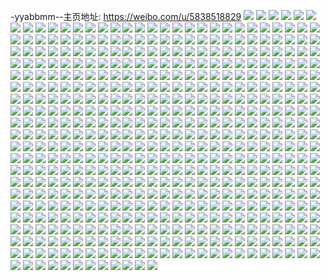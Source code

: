 -yyabbmm--主页地址: https://weibo.com/u/5838518829 
![](https://wx4.sinaimg.cn/mw2000/006n7Psxly1h9igd8wm7rj32801o0hdu.jpg) 
![](https://wx4.sinaimg.cn/mw2000/006n7Psxly1h9igqe49ujj31em1vhkjl.jpg) 
![](https://wx4.sinaimg.cn/mw2000/006n7Psxly1h9igqqqn5nj32801o01kz.jpg) 
![](https://wx4.sinaimg.cn/mw2000/006n7Psxly1h9igddj396j30u01hcans.jpg) 
![](https://wx4.sinaimg.cn/mw2000/006n7Psxly1h9iiubltlyj30n00g6djh.jpg) 
![](https://wx4.sinaimg.cn/mw2000/006n7Psxly1h9igd7dp8hj337k37knph.jpg) 
![](https://wx4.sinaimg.cn/mw2000/006n7Psxly1h9iiub5kh0j30n00euwge.jpg) 
![](https://wx4.sinaimg.cn/mw2000/006n7Psxly1h9ijczo5oyj30n00zqqb2.jpg) 
![](https://wx4.sinaimg.cn/mw2000/006n7Psxly1h9drgyx0hsj328g28gx6q.jpg) 
![](https://wx4.sinaimg.cn/mw2000/006n7Psxly1h9drku8ogfj329k30rnpe.jpg) 
![](https://wx4.sinaimg.cn/mw2000/006n7Psxly1h9drkuu5v3j32052jne81.jpg) 
![](https://wx4.sinaimg.cn/mw2000/006n7Psxly1h9a8fr0oiuj30n00xigo0.jpg) 
![](https://wx4.sinaimg.cn/mw2000/006n7Psxly1h93rm8kvpdj30n01dsdzl.jpg) 
![](https://wx4.sinaimg.cn/mw2000/006n7Psxly1h93rr2zlm6j30n00gwq55.jpg) 
![](https://wx4.sinaimg.cn/mw2000/006n7Psxly1h8hu75hpglj30n00wkgt1.jpg) 
![](https://wx4.sinaimg.cn/mw2000/006n7Psxly1h7dvts132nj30u01hcgxb.jpg) 
![](https://wx4.sinaimg.cn/mw2000/006n7Psxly1h7ayfnnq6sj30u00u0ahy.jpg) 
![](https://wx4.sinaimg.cn/mw2000/006n7Psxly1h7ayfo5kzgj30u014rthb.jpg) 
![](https://wx4.sinaimg.cn/mw2000/006n7Psxly1h7ayfoh8jjj30u00u0aix.jpg) 
![](https://wx4.sinaimg.cn/mw2000/006n7Psxly1h7ayfs0hncj30n01dqtfq.jpg) 
![](https://wx4.sinaimg.cn/mw2000/006n7Psxly1h7ayftgobcj30u0140wsc.jpg) 
![](https://wx4.sinaimg.cn/mw2000/006n7Psxly1h7ayi4s2bwj30u00u0gtc.jpg) 
![](https://wx4.sinaimg.cn/mw2000/006n7Psxly1h7ayi62hooj30u0140767.jpg) 
![](https://wx4.sinaimg.cn/mw2000/006n7Psxly1h7ayi7s61xj30u01407ac.jpg) 
![](https://wx4.sinaimg.cn/mw2000/006n7Psxly1h7ayi8safdj30mz147758.jpg) 
![](https://wx4.sinaimg.cn/mw2000/006n7Psxly1h7ayfu2nqxj31400u0jvg.jpg) 
![](https://wx4.sinaimg.cn/mw2000/006n7Psxly1h7ayfuitbmj31400u0th2.jpg) 
![](https://wx4.sinaimg.cn/mw2000/006n7Psxly1h7ayntcpelj30u01400wa.jpg) 
![](https://wx4.sinaimg.cn/mw2000/006n7Psxly1h7aynt2639j30u0140dis.jpg) 
![](https://wx4.sinaimg.cn/mw2000/006n7Psxly1h79gpmbpkwj30bl06jglv.jpg) 
![](https://wx4.sinaimg.cn/mw2000/006n7Psxly1h79gplw59nj30n00qeaaa.jpg) 
![](https://wx4.sinaimg.cn/mw2000/006n7Psxly1h6sk5pt3tpj30u0140499.jpg) 
![](https://wx4.sinaimg.cn/mw2000/006n7Psxly1h6sk6a8w50j30u00u0jz8.jpg) 
![](https://wx4.sinaimg.cn/mw2000/006n7Psxly1h6sk5lycflj30u014adnt.jpg) 
![](https://wx4.sinaimg.cn/mw2000/006n7Psxly1h6skdi9867j30u0140dsi.jpg) 
![](https://wx4.sinaimg.cn/mw2000/006n7Psxly1h6sk5htzlqj30u0140n64.jpg) 
![](https://wx4.sinaimg.cn/mw2000/006n7Psxly1h6ski9xzbrj30n00r5jtm.jpg) 
![](https://wx4.sinaimg.cn/mw2000/006n7Psxly1h6sk694ppuj31400u0jz1.jpg) 
![](https://wx4.sinaimg.cn/mw2000/006n7Psxly1h6oy65sohgj30n01dsdkh.jpg) 
![](https://wx4.sinaimg.cn/mw2000/006n7Psxly1h5lhr468luj30n00n0jy7.jpg) 
![](https://wx4.sinaimg.cn/mw2000/006n7Psxly1h4p2bco8hwj307m07mglm.jpg) 
![](https://wx4.sinaimg.cn/mw2000/006n7Psxly1h4kqa8xif1j31o0280npd.jpg) 
![](https://wx4.sinaimg.cn/mw2000/006n7Psxly1h4kqa2eqi9j32832ytu0x.jpg) 
![](https://wx4.sinaimg.cn/mw2000/006n7Psxly1h4kqaezir2j31sc2dshdu.jpg) 
![](https://wx4.sinaimg.cn/mw2000/006n7Psxly1h4kqcr7d2rj30mi0u0ajv.jpg) 
![](https://wx4.sinaimg.cn/mw2000/006n7Psxly1h4kqdt3o08j30ty13ydtm.jpg) 
![](https://wx4.sinaimg.cn/mw2000/006n7Psxly1h481i4nx7tj30n01ds4qp.jpg) 
![](https://wx4.sinaimg.cn/mw2000/006n7Psxly1h40ciizykrj306y06yt8q.jpg) 
![](https://wx4.sinaimg.cn/mw2000/006n7Psxly1h3acqwclqtj328p2zmb2b.jpg) 
![](https://wx4.sinaimg.cn/mw2000/006n7Psxly1h3actca7j9j321n2qyqv6.jpg) 
![](https://wx4.sinaimg.cn/mw2000/006n7Psxly1h3acs29jgoj325x2vwe81.jpg) 
![](https://wx4.sinaimg.cn/mw2000/006n7Psxly1h32ekstieej32801o0x6g.jpg) 
![](https://wx4.sinaimg.cn/mw2000/006n7Psxly1h2zm9uk5zlj32072q9e82.jpg) 
![](https://wx4.sinaimg.cn/mw2000/006n7Psxly1h2zm9wymq2j324v2uhb29.jpg) 
![](https://wx4.sinaimg.cn/mw2000/006n7Psxly1h2zm9ygz7lj31zq2nm7wi.jpg) 
![](https://wx4.sinaimg.cn/mw2000/006n7Psxly1h2igg5175dj30i10i1jvc.jpg) 
![](https://wx4.sinaimg.cn/mw2000/006n7Psxly1h2igg4q6sij32bv2bv1kz.jpg) 
![](https://wx4.sinaimg.cn/mw2000/006n7Psxly1h24rgux59dj30u0140gtf.jpg) 
![](https://wx4.sinaimg.cn/mw2000/006n7Psxly1h24rgvgohtj30u0140qad.jpg) 
![](https://wx4.sinaimg.cn/mw2000/006n7Psxly1h1nfinwu3mj30u014012x.jpg) 
![](https://wx4.sinaimg.cn/mw2000/006n7Psxly1h1l3n1bo3tj30u0140wid.jpg) 
![](https://wx4.sinaimg.cn/mw2000/006n7Psxly1h1l3shanfaj30n014w0xq.jpg) 
![](https://wx4.sinaimg.cn/mw2000/006n7Psxly1h1l3n0kjgnj30u0140tee.jpg) 
![](https://wx4.sinaimg.cn/mw2000/006n7Psxly1h1l3r9fuibj30u013zn71.jpg) 
![](https://wx4.sinaimg.cn/mw2000/006n7Psxly1h1l3p5769jj30u014012c.jpg) 
![](https://wx4.sinaimg.cn/mw2000/006n7Psxly1h1l2h53v5rj31400u048f.jpg) 
![](https://wx4.sinaimg.cn/mw2000/006n7Psxly1h1l3xp82fjj30jx0qa0u0.jpg) 
![](https://wx4.sinaimg.cn/mw2000/006n7Psxly1h1l3w8ikxyj31800ty7h4.jpg) 
![](https://wx4.sinaimg.cn/mw2000/006n7Psxly1h13t69478fj30n01dqdnq.jpg) 
![](https://wx4.sinaimg.cn/mw2000/006n7Psxly1h13t5v1wyvj30u013z475.jpg) 
![](https://wx4.sinaimg.cn/mw2000/006n7Psxly1h13tczcqk3j30u00u0tfn.jpg) 
![](https://wx4.sinaimg.cn/mw2000/006n7Psxly1h13taw4j79j30n01dqnax.jpg) 
![](https://wx4.sinaimg.cn/mw2000/006n7Psxly1h13tat821qj30u0140gtw.jpg) 
![](https://wx4.sinaimg.cn/mw2000/006n7Psxly1h13tarzqb4j30u0140wrf.jpg) 
![](https://wx4.sinaimg.cn/mw2000/006n7Psxly1h0pcmt7b47j30u0140k1b.jpg) 
![](https://wx4.sinaimg.cn/mw2000/006n7Psxly1h0pboxqmn9j30u0140qai.jpg) 
![](https://wx4.sinaimg.cn/mw2000/006n7Psxly1h0pbss6kdoj30n01dsjxf.jpg) 
![](https://wx4.sinaimg.cn/mw2000/006n7Psxly1h0npmqbrgqj30n016h438.jpg) 
![](https://wx4.sinaimg.cn/mw2000/006n7Psxly1h0npmpvk1qj30u0140qam.jpg) 
![](https://wx4.sinaimg.cn/mw2000/006n7Psxly1gzq37sqfqkj32c0340e81.jpg) 
![](https://wx4.sinaimg.cn/mw2000/006n7Psxly1gzq37u76zaj32c0340hdu.jpg) 
![](https://wx4.sinaimg.cn/mw2000/006n7Psxly1gzdy3htyzbj32aa31qhdt.jpg) 
![](https://wx4.sinaimg.cn/mw2000/006n7Psxly1gzdy3h541zj32c0340qv5.jpg) 
![](https://wx4.sinaimg.cn/mw2000/006n7Psxly1gzdy3lwzojj32c0340kjl.jpg) 
![](https://wx4.sinaimg.cn/mw2000/006n7Psxly1gzdy73fx6jj30ku0rsn64.jpg) 
![](https://wx4.sinaimg.cn/mw2000/006n7Psxly1gzdy3ki2oij31k033yb29.jpg) 
![](https://wx4.sinaimg.cn/mw2000/006n7Psxly1gzdy3ecpfbj30ku0rsgur.jpg) 
![](https://wx4.sinaimg.cn/mw2000/006n7Psxly1gzdy72akfjj31lf24kqqn.jpg) 
![](https://wx4.sinaimg.cn/mw2000/006n7Psxly1gzdy3ismppj32bu2bu1kx.jpg) 
![](https://wx4.sinaimg.cn/mw2000/006n7Psxly1gzdy72xz8pj31un2gv4qp.jpg) 
![](https://wx4.sinaimg.cn/mw2000/006n7Psxly1gym7bauk3rj30n00b6myy.jpg) 
![](https://wx4.sinaimg.cn/mw2000/006n7Psxly1gyk3tohpxgj30n00pjgrt.jpg) 
![](https://wx4.sinaimg.cn/mw2000/006n7Psxly1gy54ubw789j30n00l9ae6.jpg) 
![](https://wx4.sinaimg.cn/mw2000/006n7Psxly1gy54uc5f7lj30n00han0r.jpg) 
![](https://wx4.sinaimg.cn/mw2000/006n7Psxly1gy54uced72j30n00ifadi.jpg) 
![](https://wx4.sinaimg.cn/mw2000/006n7Psxly1gy54ubhzjzj30n00im0w0.jpg) 
![](https://wx4.sinaimg.cn/mw2000/006n7Psxly1gxzomwgprwj30u014wafv.jpg) 
![](https://wx4.sinaimg.cn/mw2000/006n7Psxly1gxzon3u2ryj30u0140jzi.jpg) 
![](https://wx4.sinaimg.cn/mw2000/006n7Psxly1gxzomxntuaj30mf1b6q7x.jpg) 
![](https://wx4.sinaimg.cn/mw2000/006n7Psxly1gxzon20s6pj30u0140qb7.jpg) 
![](https://wx4.sinaimg.cn/mw2000/006n7Psxly1gxzomvphekj30u011iq9u.jpg) 
![](https://wx4.sinaimg.cn/mw2000/006n7Psxly1gxzon6eaooj30u01400zg.jpg) 
![](https://wx4.sinaimg.cn/mw2000/006n7Psxly1gxzomx4ia1j30u0140tfa.jpg) 
![](https://wx4.sinaimg.cn/mw2000/006n7Psxly1gxzoizz3iuj30u013z48k.jpg) 
![](https://wx4.sinaimg.cn/mw2000/006n7Psxly1gxzoj2dt6qj30u013zdql.jpg) 
![](https://wx4.sinaimg.cn/mw2000/006n7Psxly1gxzoj6bsn0j30u013z47h.jpg) 
![](https://wx4.sinaimg.cn/mw2000/006n7Psxly1gxzoithkopj30u0140gvm.jpg) 
![](https://wx4.sinaimg.cn/mw2000/006n7Psxly1gxzoiuuf3tj30u01400xt.jpg) 
![](https://wx4.sinaimg.cn/mw2000/006n7Psxly1gxvo6j9x6cj30mi0u0wm0.jpg) 
![](https://wx4.sinaimg.cn/mw2000/006n7Psxly1gxvo6nr7kwj30n00k00uy.jpg) 
![](https://wx4.sinaimg.cn/mw2000/006n7Psxly1gxrg4m5hc6j30u014045q.jpg) 
![](https://wx4.sinaimg.cn/mw2000/006n7Psxly1gxrfrs7e75j30u0140wjp.jpg) 
![](https://wx4.sinaimg.cn/mw2000/006n7Psxly1gxrg4mmzpoj30u014045t.jpg) 
![](https://wx4.sinaimg.cn/mw2000/006n7Psxly1gxrfnx1chmj30u013zn0t.jpg) 
![](https://wx4.sinaimg.cn/mw2000/006n7Psxly1gxrfqab1t2j30u0140tfq.jpg) 
![](https://wx4.sinaimg.cn/mw2000/006n7Psxly1gxrfu7w900j30u0281qda.jpg) 
![](https://wx4.sinaimg.cn/mw2000/006n7Psxly1gxrg4kyikdj30mu1deqco.jpg) 
![](https://wx4.sinaimg.cn/mw2000/006n7Psxly1gxrfrr322aj30u01kkalo.jpg) 
![](https://wx4.sinaimg.cn/mw2000/006n7Psxly1gxrfu8u9xkj30u0140tg0.jpg) 
![](https://wx4.sinaimg.cn/mw2000/006n7Psxly1gxrfu9rdlaj30u0140k4k.jpg) 
![](https://wx4.sinaimg.cn/mw2000/006n7Psxly1gxrfrp1hwyj30u014043i.jpg) 
![](https://wx4.sinaimg.cn/mw2000/006n7Psxly1gxrfu7c0umj30u0140ah8.jpg) 
![](https://wx4.sinaimg.cn/mw2000/006n7Psxly1gxrg5q8l1cj30u0140gpg.jpg) 
![](https://wx4.sinaimg.cn/mw2000/006n7Psxly1gxrg98rp3cj30u0140dnv.jpg) 
![](https://wx4.sinaimg.cn/mw2000/006n7Psxly1gxrgajlb6mj30u014an35.jpg) 
![](https://wx4.sinaimg.cn/mw2000/006n7Psxly1gxrgakdzxnj30u01407dw.jpg) 
![](https://wx4.sinaimg.cn/mw2000/006n7Psxly1gxrgal0i95j30u013zdle.jpg) 
![](https://wx4.sinaimg.cn/mw2000/006n7Psxly1gxrgb4tk7vj30u0140qbs.jpg) 
![](https://wx4.sinaimg.cn/mw2000/006n7Psxly1gw1rbpvt7hj31400u0dqn.jpg) 
![](https://wx4.sinaimg.cn/mw2000/006n7Psxly1gw1rbq5fpdj31400u1n8m.jpg) 
![](https://wx4.sinaimg.cn/mw2000/006n7Psxly1gw1rbr1qeij30u014014e.jpg) 
![](https://wx4.sinaimg.cn/mw2000/006n7Psxly1gw1rc6vxc2j30u0140aj6.jpg) 
![](https://wx4.sinaimg.cn/mw2000/006n7Psxly1gw1rlxx1uej30u0140gue.jpg) 
![](https://wx4.sinaimg.cn/mw2000/006n7Psxly1gw1rlyfxdbj31410u0ahu.jpg) 
![](https://wx4.sinaimg.cn/mw2000/006n7Psxly1gvyvygnc8tj30n00pa0us.jpg) 
![](https://wx4.sinaimg.cn/mw2000/006n7Psxly1gvw0o4dkf5j30u0140dnl.jpg) 
![](https://wx4.sinaimg.cn/mw2000/006n7Psxly1gvw0o3u77wj30u0140aib.jpg) 
![](https://wx4.sinaimg.cn/mw2000/006n7Psxly1gvsr44xinzj30u00u07b5.jpg) 
![](https://wx4.sinaimg.cn/mw2000/006n7Psxly1gvsr44i6rjj30l90sctc7.jpg) 
![](https://wx4.sinaimg.cn/mw2000/006n7Psxly1gvsr42ss2gj30mi0u079v.jpg) 
![](https://wx4.sinaimg.cn/mw2000/006n7Psxly1gvsr433f0yj31400u0qc0.jpg) 
![](https://wx4.sinaimg.cn/mw2000/006n7Psxly1gvsr442jpmj30u0140wn3.jpg) 
![](https://wx4.sinaimg.cn/mw2000/006n7Psxly1gvsr6tiruyj30u00u043z.jpg) 
![](https://wx4.sinaimg.cn/mw2000/006n7Psxly1gvsr42gawjj30u11417e7.jpg) 
![](https://wx4.sinaimg.cn/mw2000/006n7Psxly1gvsr43hj22j30u00u0wml.jpg) 
![](https://wx4.sinaimg.cn/mw2000/006n7Psxly1gvsr731fu1j30u01re7g2.jpg) 
![](https://wx4.sinaimg.cn/mw2000/006n7Psxly1gvsr45gzluj30u01l10zp.jpg) 
![](https://wx4.sinaimg.cn/mw2000/006n7Psxly1gvsr45uylnj30u02k6q9q.jpg) 
![](https://wx4.sinaimg.cn/mw2000/006n7Psxly1gvry2np7vqj30u0140qb9.jpg) 
![](https://wx4.sinaimg.cn/mw2000/006n7Psxly1gvg7oxf2s7j60u0281du902.jpg) 
![](https://wx4.sinaimg.cn/mw2000/006n7Psxly1gvg7oyrkokj60ku0rs0vv02.jpg) 
![](https://wx4.sinaimg.cn/mw2000/006n7Psxly1gvg7ox2d62j60u014043o02.jpg) 
![](https://wx4.sinaimg.cn/mw2000/006n7Psxly1gvg7oyeufjj60u0140ai202.jpg) 
![](https://wx4.sinaimg.cn/mw2000/006n7Psxly1gvg7ovx98tj60u01400y602.jpg) 
![](https://wx4.sinaimg.cn/mw2000/006n7Psxly1gvg7q8d2djj60u00u0tgb02.jpg) 
![](https://wx4.sinaimg.cn/mw2000/006n7Psxly1gvg7owhkxaj61400u0qcb02.jpg) 
![](https://wx4.sinaimg.cn/mw2000/006n7Psxly1gvg7q8uiobj60u00u04ca02.jpg) 
![](https://wx4.sinaimg.cn/mw2000/006n7Psxly1gvg7ousz44j60u0141dpp02.jpg) 
![](https://wx4.sinaimg.cn/mw2000/006n7Psxly1gvg7piemboj60u02bp7je02.jpg) 
![](https://wx4.sinaimg.cn/mw2000/006n7Psxly1gvg7ovngffj60u023ugzz02.jpg) 
![](https://wx4.sinaimg.cn/mw2000/006n7Psxly1gvg7phcmr5j60u0280gy402.jpg) 
![](https://wx4.sinaimg.cn/mw2000/006n7Psxly1gvg7owt86gj60u02267er02.jpg) 
![](https://wx4.sinaimg.cn/mw2000/006n7Psxly1gvg7oy3b74j60u01yqwle02.jpg) 
![](https://wx4.sinaimg.cn/mw2000/006n7Psxly1gvg7ov0mm8j60jc0xgade02.jpg) 
![](https://wx4.sinaimg.cn/mw2000/006n7Psxly1gv04pmh8kfj60u01407jb02.jpg) 
![](https://wx4.sinaimg.cn/mw2000/006n7Psxly1gv04pk863zj31400u04cu.jpg) 
![](https://wx4.sinaimg.cn/mw2000/006n7Psxly1gv053ips5wj61400u0wpl02.jpg) 
![](https://wx4.sinaimg.cn/mw2000/006n7Psxly1gv04poieatj60u0140gxt02.jpg) 
![](https://wx4.sinaimg.cn/mw2000/006n7Psxly1gv05jeowc6j60u014015602.jpg) 
![](https://wx4.sinaimg.cn/mw2000/006n7Psxly1gv05llxqe9j60u0140qaa02.jpg) 
![](https://wx4.sinaimg.cn/mw2000/006n7Psxly1gv0523nkoej30po347h2b.jpg) 
![](https://wx4.sinaimg.cn/mw2000/006n7Psxly1gv05jywwsjj30u0140dqd.jpg) 
![](https://wx4.sinaimg.cn/mw2000/006n7Psxly1gv0525r85gj60u02j9k5502.jpg) 
![](https://wx4.sinaimg.cn/mw2000/006n7Psxly1gv058rufd4j60n01ds77002.jpg) 
![](https://wx4.sinaimg.cn/mw2000/006n7Psxly1gv05629h47j60n01ds42102.jpg) 
![](https://wx4.sinaimg.cn/mw2000/006n7Psxly1gv0563fqtdj60u01t8dqu02.jpg) 
![](https://wx4.sinaimg.cn/mw2000/006n7Psxly1guqx8mwnpoj60u00u0tlh02.jpg) 
![](https://wx4.sinaimg.cn/mw2000/006n7Psxly1guqx8onl31j60u00u0tkl02.jpg) 
![](https://wx4.sinaimg.cn/mw2000/006n7Psxly1guqx8o17wkj60u00u0tjy02.jpg) 
![](https://wx4.sinaimg.cn/mw2000/006n7Psxly1guqx8li7hvj60u00u0n9802.jpg) 
![](https://wx4.sinaimg.cn/mw2000/006n7Psxly1guqw07ov0oj60u00u0wsv02.jpg) 
![](https://wx4.sinaimg.cn/mw2000/006n7Psxly1guqx75clitj60u02d97d902.jpg) 
![](https://wx4.sinaimg.cn/mw2000/006n7Psxly1guqxbxtdpuj60l00s0whf02.jpg) 
![](https://wx4.sinaimg.cn/mw2000/006n7Psxly1guqw082dqaj61410u0qaq02.jpg) 
![](https://wx4.sinaimg.cn/mw2000/006n7Psxly1guqw08fvu8j60f90kcwgc02.jpg) 
![](https://wx4.sinaimg.cn/mw2000/006n7Psxly1gupokt5bfmj60mz0undly02.jpg) 
![](https://wx4.sinaimg.cn/mw2000/006n7Psxly1gupoktnhfbj60u00u010j02.jpg) 
![](https://wx4.sinaimg.cn/mw2000/006n7Psxly1gupol77hm3j60u00u0n5502.jpg) 
![](https://wx4.sinaimg.cn/mw2000/006n7Psxly1gupoorz5elj60u00u078w02.jpg) 
![](https://wx4.sinaimg.cn/mw2000/006n7Psxly1gupu8i75z7j60u00u0tg202.jpg) 
![](https://wx4.sinaimg.cn/mw2000/006n7Psxly1gupu8jdyfdj60n013un3402.jpg) 
![](https://wx4.sinaimg.cn/mw2000/006n7Psxly1gupu8jsf7kj60u01407eu02.jpg) 
![](https://wx4.sinaimg.cn/mw2000/006n7Psxly1gupu8kgo2sj60u014014k02.jpg) 
![](https://wx4.sinaimg.cn/mw2000/006n7Psxly1gupuaozujmj60u00u0dhp02.jpg) 
![](https://wx4.sinaimg.cn/mw2000/006n7Psxly1guk089rqjkj61410u0wmd02.jpg) 
![](https://wx4.sinaimg.cn/mw2000/006n7Psxly1guk089806hj61410u0the02.jpg) 
![](https://wx4.sinaimg.cn/mw2000/006n7Psxly1guk08cpcpfj60u01hcwvs02.jpg) 
![](https://wx4.sinaimg.cn/mw2000/006n7Psxly1guk08azemxj60u0140ahz02.jpg) 
![](https://wx4.sinaimg.cn/mw2000/006n7Psxly1guk08a9xt5j60u00u07c502.jpg) 
![](https://wx4.sinaimg.cn/mw2000/006n7Psxly1guk08ddlntj30u0140tiw.jpg) 
![](https://wx4.sinaimg.cn/mw2000/006n7Psxly1guk08bgbswj60u0141ahk02.jpg) 
![](https://wx4.sinaimg.cn/mw2000/006n7Psxly1guk08dy081j60u014011g02.jpg) 
![](https://wx4.sinaimg.cn/mw2000/006n7Psxly1guk08bygg5j60u01407c402.jpg) 
![](https://wx4.sinaimg.cn/mw2000/006n7Psxly1guez7pvfn1j62c0340x6q02.jpg) 
![](https://wx4.sinaimg.cn/mw2000/006n7Psxly1guez7l16ufj62bz3407wj02.jpg) 
![](https://wx4.sinaimg.cn/mw2000/006n7Psxly1guez7nb680j62c0340b2b02.jpg) 
![](https://wx4.sinaimg.cn/mw2000/006n7Psxly1guez7ra5gej61uy2h9x6p02.jpg) 
![](https://wx4.sinaimg.cn/mw2000/006n7Psxly1guez7j5v4ej618x1nw1d802.jpg) 
![](https://wx4.sinaimg.cn/mw2000/006n7Psxly1guez7il9pvj60mz0unq9m02.jpg) 
![](https://wx4.sinaimg.cn/mw2000/006n7Psxly1gue8aamjibj615o2em7wh02.jpg) 
![](https://wx4.sinaimg.cn/mw2000/006n7Psxly1gue8a8tj4yj615o20he5v02.jpg) 
![](https://wx4.sinaimg.cn/mw2000/006n7Psxly1gue8f65dvsj615o3bve8102.jpg) 
![](https://wx4.sinaimg.cn/mw2000/006n7Psxly1gue8a9sl3ej315o1r47wh.jpg) 
![](https://wx4.sinaimg.cn/mw2000/006n7Psxly1gue8a5sl28j60n013611j02.jpg) 
![](https://wx4.sinaimg.cn/mw2000/006n7Psxly1gue8abkb0sj615o2a7x3q02.jpg) 
![](https://wx4.sinaimg.cn/mw2000/006n7Psxly1gue8a728b1j634033yb2902.jpg) 
![](https://wx4.sinaimg.cn/mw2000/006n7Psxly1gue8gxhkl6j60n0103dop02.jpg) 
![](https://wx4.sinaimg.cn/mw2000/006n7Psxly1gue8bpz1lyj60me0tmq8r02.jpg) 
![](https://wx4.sinaimg.cn/mw2000/006n7Psxly1gu0bpzf2yqj60n00o9tds02.jpg) 
![](https://wx4.sinaimg.cn/mw2000/006n7Psxly1gu0bpz30bdj60n00kbn1n02.jpg) 
![](https://wx4.sinaimg.cn/mw2000/006n7Psxly1gu0bpzyb9aj60n00gqwi602.jpg) 
![](https://wx4.sinaimg.cn/mw2000/006n7Psxly1gs4z2gwqsxj31xb2kwb2a.jpg) 
![](https://wx4.sinaimg.cn/mw2000/006n7Psxly1gs4z2yi5mhj30n01ds4qp.jpg) 
![](https://wx4.sinaimg.cn/mw2000/006n7Psxly1gs4z2w7cgrj31wy2jye82.jpg) 
![](https://wx4.sinaimg.cn/mw2000/006n7Psxly1gs4z33bcfzj32bv2bv4nb.jpg) 
![](https://wx4.sinaimg.cn/mw2000/006n7Psxly1gs4z2100mqj32c02c0npd.jpg) 
![](https://wx4.sinaimg.cn/mw2000/006n7Psxly1gs4z2zwehrj31sc1sce25.jpg) 
![](https://wx4.sinaimg.cn/mw2000/006n7Psxly1gs4z23jxwzj31o01o04md.jpg) 
![](https://wx4.sinaimg.cn/mw2000/006n7Psxly1gs4z2cdpeij62c02c07wh02.jpg) 
![](https://wx4.sinaimg.cn/mw2000/006n7Psxly1gs4z2ae3vmj334033y1kz.jpg) 
![](https://wx4.sinaimg.cn/mw2000/006n7Psxly1grcurul0gmj31400u0jz9.jpg) 
![](https://wx4.sinaimg.cn/mw2000/006n7Psxly1grcv382curj30tu0tuqau.jpg) 
![](https://wx4.sinaimg.cn/mw2000/006n7Psxly1grcv54232hj30u00u0k55.jpg) 
![](https://wx4.sinaimg.cn/mw2000/006n7Psxly1grcvca2u3qj60u00u0qih02.jpg) 
![](https://wx4.sinaimg.cn/mw2000/006n7Psxly1grcv3z9ey7j30u00u0qdp.jpg) 
![](https://wx4.sinaimg.cn/mw2000/006n7Psxly1grcvc9jpsjj30u00u046o.jpg) 
![](https://wx4.sinaimg.cn/mw2000/006n7Psxly1grcv38t4noj30n01nk7h4.jpg) 
![](https://wx4.sinaimg.cn/mw2000/006n7Psxly1grcw1a8q23j31400u0n94.jpg) 
![](https://wx4.sinaimg.cn/mw2000/006n7Psxly1grcv7ckye4j30mz0r5ack.jpg) 
![](https://wx4.sinaimg.cn/mw2000/006n7Psxly1grcv6rtjylj30n00v1449.jpg) 
![](https://wx4.sinaimg.cn/mw2000/006n7Psxly1grcv38i9vgj30n017q7de.jpg) 
![](https://wx4.sinaimg.cn/mw2000/006n7Psxly1grcvz1ffpsj30n00h7aeq.jpg) 
![](https://wx4.sinaimg.cn/mw2000/006n7Psxly1gr2merhikej60n00tvn5502.jpg) 
![](https://wx4.sinaimg.cn/mw2000/006n7Psxly1gr2mes7y7cj30n00mowhm.jpg) 
![](https://wx4.sinaimg.cn/mw2000/006n7Psxly1gr2meshw3yj30n00nn79s.jpg) 
![](https://wx4.sinaimg.cn/mw2000/006n7Psxly1gr2merpyw7j30n00gpdii.jpg) 
![](https://wx4.sinaimg.cn/mw2000/006n7Psxly1gr2metfnnkj31z51z5n8p.jpg) 
![](https://wx4.sinaimg.cn/mw2000/006n7Psxly1gr2meufpiej31j41j4aja.jpg) 
![](https://wx4.sinaimg.cn/mw2000/006n7Psxly1gr2mevccajj326l26le81.jpg) 
![](https://wx4.sinaimg.cn/mw2000/006n7Psxly1gr2mk7fdczj30n00e1778.jpg) 
![](https://wx4.sinaimg.cn/mw2000/006n7Psxly1gr2mk6ebf2j328a28aqhl.jpg) 
![](https://wx4.sinaimg.cn/mw2000/006n7Psxly1gqsi08tks1j30n01pc4h6.jpg) 
![](https://wx4.sinaimg.cn/mw2000/006n7Psxly1gqsi0c09e6j30u10u0n9o.jpg) 
![](https://wx4.sinaimg.cn/mw2000/006n7Psxly1gqsi0831yvj30n02k0x10.jpg) 
![](https://wx4.sinaimg.cn/mw2000/006n7Psxly1gqsi0a5hgyj30u00u0dnb.jpg) 
![](https://wx4.sinaimg.cn/mw2000/006n7Psxly1gqsih5ugejj30u00u00ya.jpg) 
![](https://wx4.sinaimg.cn/mw2000/006n7Psxly1gqsi09hpdfj30u00u0n4b.jpg) 
![](https://wx4.sinaimg.cn/mw2000/006n7Psxly1gqsi49okx7j30u10u0k5q.jpg) 
![](https://wx4.sinaimg.cn/mw2000/006n7Psxly1gqsih69ge7j30u00u0gvn.jpg) 
![](https://wx4.sinaimg.cn/mw2000/006n7Psxly1gqsi4b8osyj30u10u0jzd.jpg) 
![](https://wx4.sinaimg.cn/mw2000/006n7Psxly1gqsi4b8osyj30u10u0jzd.jpg) 
![](https://wx4.sinaimg.cn/mw2000/006n7Psxly1gqsi5ehqpqj30u00u0wj4.jpg) 
![](https://wx4.sinaimg.cn/mw2000/006n7Psxly1gqsi5f0p7zj30u00u0tej.jpg) 
![](https://wx4.sinaimg.cn/mw2000/006n7Psxly1gqsihelol8j30u013y44z.jpg) 
![](https://wx4.sinaimg.cn/mw2000/006n7Psxly1gqjc2koejrj30u00u0teb.jpg) 
![](https://wx4.sinaimg.cn/mw2000/006n7Psxly1gqjc2jx74rj30u00u0n7i.jpg) 
![](https://wx4.sinaimg.cn/mw2000/006n7Psxly1gqjc2kcoeqj30u00u0wnd.jpg) 
![](https://wx4.sinaimg.cn/mw2000/006n7Psxly1gqjjnbr67bj30n01ds0y7.jpg) 
![](https://wx4.sinaimg.cn/mw2000/006n7Psxly1gqjc2lpcxoj30u00u043w.jpg) 
![](https://wx4.sinaimg.cn/mw2000/006n7Psxly1gqjjkf387jj30u00u00y3.jpg) 
![](https://wx4.sinaimg.cn/mw2000/006n7Psxly1gqje74q4smj30u00u0wif.jpg) 
![](https://wx4.sinaimg.cn/mw2000/006n7Psxly1gqjjmqt4rhj30rp0rpahx.jpg) 
![](https://wx4.sinaimg.cn/mw2000/006n7Psxly1gqjc2m383ej30mz0jgtbs.jpg) 
![](https://wx4.sinaimg.cn/mw2000/006n7Psxly1gqdelsvw1vj30u00u0dk0.jpg) 
![](https://wx4.sinaimg.cn/mw2000/006n7Psxly1gqde3xmm0nj30u00u07fe.jpg) 
![](https://wx4.sinaimg.cn/mw2000/006n7Psxly1gqde3x8u00j30u00u0491.jpg) 
![](https://wx4.sinaimg.cn/mw2000/006n7Psxly1gqde3wo6j5j30u00u07fo.jpg) 
![](https://wx4.sinaimg.cn/mw2000/006n7Psxly1gq9tdg2oelj30n02504ft.jpg) 
![](https://wx4.sinaimg.cn/mw2000/006n7Psxly1gq9t0lhawnj316c168dsi.jpg) 
![](https://wx4.sinaimg.cn/mw2000/006n7Psxly1gq9t0m2oyyj32c02c07jp.jpg) 
![](https://wx4.sinaimg.cn/mw2000/006n7Psxly1gq9t0nvodej32c02c0u0x.jpg) 
![](https://wx4.sinaimg.cn/mw2000/006n7Psxly1gq9t6mdkz7j30n00dgacd.jpg) 
![](https://wx4.sinaimg.cn/mw2000/006n7Psxly1gq9t91002tj32c02c01kx.jpg) 
![](https://wx4.sinaimg.cn/mw2000/006n7Psxly1gq9t92s25ij31nt1ntts9.jpg) 
![](https://wx4.sinaimg.cn/mw2000/006n7Psxly1gq9t90bq79j30n00rh44n.jpg) 
![](https://wx4.sinaimg.cn/mw2000/006n7Psxly1gq9tdidw2nj32c02c04qq.jpg) 
![](https://wx4.sinaimg.cn/mw2000/006n7Psxly1gq4b1i9simj32c02c0114.jpg) 
![](https://wx4.sinaimg.cn/mw2000/006n7Psxly1gq4b5duh59j30n01bdtkf.jpg) 
![](https://wx4.sinaimg.cn/mw2000/006n7Psxly1gq4b22b44nj321v21vavb.jpg) 
![](https://wx4.sinaimg.cn/mw2000/006n7Psxly1gq4b0udm2sj32c02c0b29.jpg) 
![](https://wx4.sinaimg.cn/mw2000/006n7Psxly1gq4ba23v55j31n41n4njk.jpg) 
![](https://wx4.sinaimg.cn/mw2000/006n7Psxly1gq4b18pvpyj32c02c07hg.jpg) 
![](https://wx4.sinaimg.cn/mw2000/006n7Psxly1gq4b13w73pj32c02c0h4c.jpg) 
![](https://wx4.sinaimg.cn/mw2000/006n7Psxly1gq4b167yctj31sc1sck6u.jpg) 
![](https://wx4.sinaimg.cn/mw2000/006n7Psxly1gq4b3ub78pj32c02c0tql.jpg) 
![](https://wx4.sinaimg.cn/mw2000/006n7Psxly1gq36qm24zaj30u00u0jwx.jpg) 
![](https://wx4.sinaimg.cn/mw2000/006n7Psxly1gq36pg4534j30u00u0qda.jpg) 
![](https://wx4.sinaimg.cn/mw2000/006n7Psxly1gq36pfdcjfj30u00u011i.jpg) 
![](https://wx4.sinaimg.cn/mw2000/006n7Psxly1gq36i2q6afj30u00u0n4p.jpg) 
![](https://wx4.sinaimg.cn/mw2000/006n7Psxly1gq36i2ca87j30u00u0gsi.jpg) 
![](https://wx4.sinaimg.cn/mw2000/006n7Psxly1gq36i33y5cj30u00u0dn7.jpg) 
![](https://wx4.sinaimg.cn/mw2000/006n7Psxly1gq36lunj18j30u00u0qbq.jpg) 
![](https://wx4.sinaimg.cn/mw2000/006n7Psxly1gq36ltksywj30u00u0tf0.jpg) 
![](https://wx4.sinaimg.cn/mw2000/006n7Psxly1gq36kays00j30u00u0h0p.jpg) 
![](https://wx4.sinaimg.cn/mw2000/006n7Psxly1gq36s5acrsj30u00u0jzy.jpg) 
![](https://wx4.sinaimg.cn/mw2000/006n7Psxly1gq36s4spncj30u00u0gr6.jpg) 
![](https://wx4.sinaimg.cn/mw2000/006n7Psxly1gpw9vbhdzvj30n00r8adi.jpg) 
![](https://wx4.sinaimg.cn/mw2000/006n7Psxly1gpwa5oemptj30n01pn45s.jpg) 
![](https://wx4.sinaimg.cn/mw2000/006n7Psxly1gpwaa8ykylj30n01fegsj.jpg) 
![](https://wx4.sinaimg.cn/mw2000/006n7Psxly1gpw9rk3bdyj30u0140tf8.jpg) 
![](https://wx4.sinaimg.cn/mw2000/006n7Psxly1gpw9rldduij30n01mjqjk.jpg) 
![](https://wx4.sinaimg.cn/mw2000/006n7Psxly1gpw9rkfbjmj30n00mlab4.jpg) 
![](https://wx4.sinaimg.cn/mw2000/006n7Psxly1gpwaap6emwj30u00u047r.jpg) 
![](https://wx4.sinaimg.cn/mw2000/006n7Psxly1gpw9rl3ri5j30re0rdahl.jpg) 
![](https://wx4.sinaimg.cn/mw2000/006n7Psxly1gpwaaotrw8j30u00u07e2.jpg) 
![](https://wx4.sinaimg.cn/mw2000/006n7Psxly1gpumm11nhrj30u00u045y.jpg) 
![](https://wx4.sinaimg.cn/mw2000/006n7Psxly1gpumm2b2l9j30u00u0wmm.jpg) 
![](https://wx4.sinaimg.cn/mw2000/006n7Psxly1gpummzekluj30u00u0gt1.jpg) 
![](https://wx4.sinaimg.cn/mw2000/006n7Psxly1gpumm0n3s9j30u00u0jz8.jpg) 
![](https://wx4.sinaimg.cn/mw2000/006n7Psxly1gpumm0923wj30u00u0dpo.jpg) 
![](https://wx4.sinaimg.cn/mw2000/006n7Psxly1gpumwyaexvj30u00u0drq.jpg) 
![](https://wx4.sinaimg.cn/mw2000/006n7Psxly1gpumx8met4j30u00u0aiv.jpg) 
![](https://wx4.sinaimg.cn/mw2000/006n7Psxly1gpumm1it07j30u00u045r.jpg) 
![](https://wx4.sinaimg.cn/mw2000/006n7Psxly1gpumv6zohgj30u00u0qbr.jpg) 
![](https://wx4.sinaimg.cn/mw2000/006n7Psxly1gptcqduaw9j30n0066jsd.jpg) 
![](https://wx4.sinaimg.cn/mw2000/006n7Psxly1gptd0kospij30n012o478.jpg) 
![](https://wx4.sinaimg.cn/mw2000/006n7Psxly1gptddlgm81j30u00u0114.jpg) 
![](https://wx4.sinaimg.cn/mw2000/006n7Psxly1gptdkes27kj30u00u0gqp.jpg) 
![](https://wx4.sinaimg.cn/mw2000/006n7Psxly1gptd0l5exsj30u00u07ft.jpg) 
![](https://wx4.sinaimg.cn/mw2000/006n7Psxly1gptddjpcqyj30n00e20v9.jpg) 
![](https://wx4.sinaimg.cn/mw2000/006n7Psxly1gptdez4jwcj30n01qx4bv.jpg) 
![](https://wx4.sinaimg.cn/mw2000/006n7Psxly1gptcs4ozp3j30u00u0jx0.jpg) 
![](https://wx4.sinaimg.cn/mw2000/006n7Psxly1gptd5p1sdej30n0190tha.jpg) 
![](https://wx4.sinaimg.cn/mw2000/006n7Psxly1gppfjii5ksj30n00xudj6.jpg) 
![](https://wx4.sinaimg.cn/mw2000/006n7Psxly1gppfjjafmej30u0140n58.jpg) 
![](https://wx4.sinaimg.cn/mw2000/006n7Psxly1gpqhjy1kk5j30n01bwn2y.jpg) 
![](https://wx4.sinaimg.cn/mw2000/006n7Psxly1gppfjkfsozj30u00u0gug.jpg) 
![](https://wx4.sinaimg.cn/mw2000/006n7Psxly1gpqhk1nz5aj30u00u0grs.jpg) 
![](https://wx4.sinaimg.cn/mw2000/006n7Psxly1gpqhlzi36jj30u00u0n73.jpg) 
![](https://wx4.sinaimg.cn/mw2000/006n7Psxly1gpqhjw23lpj30u00u0q8i.jpg) 
![](https://wx4.sinaimg.cn/mw2000/006n7Psxly1gpqhjwsk20j30u00u0n8a.jpg) 
![](https://wx4.sinaimg.cn/mw2000/006n7Psxly1gpqhjxsl6gj30u00u0q9h.jpg) 
![](https://wx4.sinaimg.cn/mw2000/006n7Psxly1gpobqtt7lnj30n01f77hg.jpg) 
![](https://wx4.sinaimg.cn/mw2000/006n7Psxly1gpobqqqi43j30n010y479.jpg) 
![](https://wx4.sinaimg.cn/mw2000/006n7Psxly1gpoc8si8x9j30n01ds1fh.jpg) 
![](https://wx4.sinaimg.cn/mw2000/006n7Psxly1gpobz5ntfgj30u00u0wha.jpg) 
![](https://wx4.sinaimg.cn/mw2000/006n7Psxly1gpoc0ao5eoj30u00u07cf.jpg) 
![](https://wx4.sinaimg.cn/mw2000/006n7Psxly1gpocli6w6nj30n00uo0xx.jpg) 
![](https://wx4.sinaimg.cn/mw2000/006n7Psxly1gpobz4s5orj30n00uo118.jpg) 
![](https://wx4.sinaimg.cn/mw2000/006n7Psxly1gpobqupi83j30u00u00x5.jpg) 
![](https://wx4.sinaimg.cn/mw2000/006n7Psxly1gpobw9nljzj30u00u0tg3.jpg) 
![](https://wx4.sinaimg.cn/mw2000/006n7Psxly1gpobqu9znoj30u00u0jv9.jpg) 
![](https://wx4.sinaimg.cn/mw2000/006n7Psxly1gpobw7v3awj30u00u07ad.jpg) 
![](https://wx4.sinaimg.cn/mw2000/006n7Psxly1gpobw8a6gsj30u00u07ag.jpg) 
![](https://wx4.sinaimg.cn/mw2000/006n7Psxly1gpn6n1yugoj30u01bxgwm.jpg) 
![](https://wx4.sinaimg.cn/mw2000/006n7Psxly1gpn6nio6dsj30ty13y46f.jpg) 
![](https://wx4.sinaimg.cn/mw2000/006n7Psxly1gpn6n29bnmj30u01catj8.jpg) 
![](https://wx4.sinaimg.cn/mw2000/006n7Psxly1gpn6n2kkbvj30u00u0dj1.jpg) 
![](https://wx4.sinaimg.cn/mw2000/006n7Psxly1gpn6sjeehmj30tu0tu7bk.jpg) 
![](https://wx4.sinaimg.cn/mw2000/006n7Psxly1gpn6n4073oj30u00u0jv6.jpg) 
![](https://wx4.sinaimg.cn/mw2000/006n7Psxly1gpn6n4g8m1j30u00u0n5e.jpg) 
![](https://wx4.sinaimg.cn/mw2000/006n7Psxly1gpn6p6vujzj30u00u0gwp.jpg) 
![](https://wx4.sinaimg.cn/mw2000/006n7Psxly1gpn6n4sf47j30u00u0113.jpg) 
![](https://wx4.sinaimg.cn/mw2000/006n7Psxly1gpn6n56qeqj30u00u047r.jpg) 
![](https://wx4.sinaimg.cn/mw2000/006n7Psxly1gpn6vvsrfhj30u00u0jwo.jpg) 
![](https://wx4.sinaimg.cn/mw2000/006n7Psxly1gpn6n5jvw7j30u00u011i.jpg) 
![](https://wx4.sinaimg.cn/mw2000/006n7Psxly1gpelqn0aotj30n00jntbn.jpg) 
![](https://wx4.sinaimg.cn/mw2000/006n7Psxly1gpelxlai0lj30n00s1grj.jpg) 
![](https://wx4.sinaimg.cn/mw2000/006n7Psxly1gpelxlm24ej30n00igwg6.jpg) 
![](https://wx4.sinaimg.cn/mw2000/006n7Psxly1gpelqnz081j30u00u0tfn.jpg) 
![](https://wx4.sinaimg.cn/mw2000/006n7Psxly1gpelqowzdnj30u00u0gsq.jpg) 
![](https://wx4.sinaimg.cn/mw2000/006n7Psxly1gpelqlbscyj30n0158dp6.jpg) 
![](https://wx4.sinaimg.cn/mw2000/006n7Psxly1gpelqpz3muj30u00u0gxg.jpg) 
![](https://wx4.sinaimg.cn/mw2000/006n7Psxly1gpelxmdz5sj30u00u0drf.jpg) 
![](https://wx4.sinaimg.cn/mw2000/006n7Psxly1gpelqpfyr1j30u00u013z.jpg) 
![](https://wx4.sinaimg.cn/mw2000/006n7Psxly1gpelqkhs3bj30u00u0wmx.jpg) 
![](https://wx4.sinaimg.cn/mw2000/006n7Psxly1gpelqrbcyjj30u00u046y.jpg) 
![](https://wx4.sinaimg.cn/mw2000/006n7Psxly1gpelqruds9j30u00u00zw.jpg) 
![](https://wx4.sinaimg.cn/mw2000/006n7Psxly1gpelqluztvj30u00u0dls.jpg) 
![](https://wx4.sinaimg.cn/mw2000/006n7Psxly1gpelqkvnomj30u01400zv.jpg) 
![](https://wx4.sinaimg.cn/mw2000/006n7Psxly1gpelqqskcsj30n00ofacg.jpg) 
![](https://wx4.sinaimg.cn/mw2000/006n7Psxly1goxq53zvssj30n018a79p.jpg) 
![](https://wx4.sinaimg.cn/mw2000/006n7Psxly1goyq949d0sj30n01cy7bl.jpg) 
![](https://wx4.sinaimg.cn/mw2000/006n7Psxly1goyq9144myj30n012kgtu.jpg) 
![](https://wx4.sinaimg.cn/mw2000/006n7Psxly1goyq92lzu5j30u00u0wof.jpg) 
![](https://wx4.sinaimg.cn/mw2000/006n7Psxly1goyq93jvhdj30u00u0n55.jpg) 
![](https://wx4.sinaimg.cn/mw2000/006n7Psxly1goyq920yvsj30u00u049e.jpg) 
![](https://wx4.sinaimg.cn/mw2000/006n7Psxly1goyq98g7bqj30u00u0ake.jpg) 
![](https://wx4.sinaimg.cn/mw2000/006n7Psxly1goyq932iv0j30u00u0qb0.jpg) 
![](https://wx4.sinaimg.cn/mw2000/006n7Psxly1goyqb7itz1j30u00u044e.jpg) 
![](https://wx4.sinaimg.cn/mw2000/006n7Psxly1goyqb83v5vj30u00u011i.jpg) 
![](https://wx4.sinaimg.cn/mw2000/006n7Psxly1goyqb9kvdmj30u00u0ahd.jpg) 
![](https://wx4.sinaimg.cn/mw2000/006n7Psxly1goyqbgcrc2j30n00ve7ba.jpg) 
![](https://wx4.sinaimg.cn/mw2000/006n7Psxly1gou7ufoi3wj30u01417g2.jpg) 
![](https://wx4.sinaimg.cn/mw2000/006n7Psxly1got2u57wfuj30n015u0xy.jpg) 
![](https://wx4.sinaimg.cn/mw2000/006n7Psxly1got2z66aknj30n01nbwpt.jpg) 
![](https://wx4.sinaimg.cn/mw2000/006n7Psxly1got2io62opj30n00z3tgl.jpg) 
![](https://wx4.sinaimg.cn/mw2000/006n7Psxly1got2bg0stzj30n01dmae3.jpg) 
![](https://wx4.sinaimg.cn/mw2000/006n7Psxly1got2bd84yvj30u00u0jyp.jpg) 
![](https://wx4.sinaimg.cn/mw2000/006n7Psxly1got2bbygaaj30u00u0wke.jpg) 
![](https://wx4.sinaimg.cn/mw2000/006n7Psxly1got2bebmadj30u00u0q87.jpg) 
![](https://wx4.sinaimg.cn/mw2000/006n7Psxly1got2beu1bxj30u00u0tfs.jpg) 
![](https://wx4.sinaimg.cn/mw2000/006n7Psxly1got2imrcitj30u00u0tc9.jpg) 
![](https://wx4.sinaimg.cn/mw2000/006n7Psxly1got2bdm7wlj30u00u0ajr.jpg) 
![](https://wx4.sinaimg.cn/mw2000/006n7Psxly1got2im551sj30u00u0wtb.jpg) 
![](https://wx4.sinaimg.cn/mw2000/006n7Psxly1got2in4cthj30u00u07fe.jpg) 
![](https://wx4.sinaimg.cn/mw2000/006n7Psxly1gojr0an7f3j32c02c0npe.jpg) 
![](https://wx4.sinaimg.cn/mw2000/006n7Psxly1gojr0ftim5j32c0340e82.jpg) 
![](https://wx4.sinaimg.cn/mw2000/006n7Psxly1gojr0dpk9yj32c02c0b2a.jpg) 
![](https://wx4.sinaimg.cn/mw2000/006n7Psxly1gojr0epf1gj328o28okjm.jpg) 
![](https://wx4.sinaimg.cn/mw2000/006n7Psxly1gojr0csr66j32c02c0e82.jpg) 
![](https://wx4.sinaimg.cn/mw2000/006n7Psxly1gojr0gz0hkj32bq2bqkjm.jpg) 
![](https://wx4.sinaimg.cn/mw2000/006n7Psxly1gojr0kjhiyj31w01w0qv5.jpg) 
![](https://wx4.sinaimg.cn/mw2000/006n7Psxly1gojr09f8pnj33402c0b2b.jpg) 
![](https://wx4.sinaimg.cn/mw2000/006n7Psxly1gojr0iqyckj33402c0kjn.jpg) 
![](https://wx4.sinaimg.cn/mw2000/006n7Psxly1gojr0ncoopj32c0340x6p.jpg) 
![](https://wx4.sinaimg.cn/mw2000/006n7Psxly1gojr0pgl5rj32c02c04pw.jpg) 
![](https://wx4.sinaimg.cn/mw2000/006n7Psxly1gojr0szz3tj30mk1dp137.jpg) 
![](https://wx4.sinaimg.cn/mw2000/006n7Psxly1gojr0unsi7j30n00yjgzj.jpg) 
![](https://wx4.sinaimg.cn/mw2000/006n7Psxly1go9fhc8m0aj3333333hdw.jpg) 
![](https://wx4.sinaimg.cn/mw2000/006n7Psxly1go9fhd6cscj32bc3344qq.jpg) 
![](https://wx4.sinaimg.cn/mw2000/006n7Psxly1go9fhm3gzgj334033y1l2.jpg) 
![](https://wx4.sinaimg.cn/mw2000/006n7Psxly1go9fhdsdz7j32c02c04qq.jpg) 
![](https://wx4.sinaimg.cn/mw2000/006n7Psxly1go9fhjnnvdj31y11z9x6p.jpg) 
![](https://wx4.sinaimg.cn/mw2000/006n7Psxly1go9flt3mw4j30px0px17k.jpg) 
![](https://wx4.sinaimg.cn/mw2000/006n7Psxly1go9fl0prkqj334033yu0y.jpg) 
![](https://wx4.sinaimg.cn/mw2000/006n7Psxly1go9fl6ntwhj32c033yu0y.jpg) 
![](https://wx4.sinaimg.cn/mw2000/006n7Psxly1go9fhfxwm0j325e2v71kx.jpg) 
![](https://wx4.sinaimg.cn/mw2000/006n7Psxly1gnyuticx6wj32c02c0u0x.jpg) 
![](https://wx4.sinaimg.cn/mw2000/006n7Psxly1gnyutm8t07j31vu1vuhdt.jpg) 
![](https://wx4.sinaimg.cn/mw2000/006n7Psxly1gnyuye20f7j323o23o7wh.jpg) 
![](https://wx4.sinaimg.cn/mw2000/006n7Psxly1gnyutnwcg8j32172pm4qq.jpg) 
![](https://wx4.sinaimg.cn/mw2000/006n7Psxly1gnyuzhg0fkj30n02k0kc3.jpg) 
![](https://wx4.sinaimg.cn/mw2000/006n7Psxly1gnyutouembj334033ye82.jpg) 
![](https://wx4.sinaimg.cn/mw2000/006n7Psxly1gnnfqjnskhj30n01a017n.jpg) 
![](https://wx4.sinaimg.cn/mw2000/006n7Psxly1gnnftj6gqgj30n01dhapm.jpg) 
![](https://wx4.sinaimg.cn/mw2000/006n7Psxly1gnnfqpgd1fj31jq1jqe81.jpg) 
![](https://wx4.sinaimg.cn/mw2000/006n7Psxly1gnnfqo8k8zj32c02c0b29.jpg) 
![](https://wx4.sinaimg.cn/mw2000/006n7Psxly1gnnfqkeevxj32bb2bbnpd.jpg) 
![](https://wx4.sinaimg.cn/mw2000/006n7Psxly1gnnfql1g4wj32c02c04qq.jpg) 
![](https://wx4.sinaimg.cn/mw2000/006n7Psxly1gnnfqn1fuhj31io1iogyr.jpg) 
![](https://wx4.sinaimg.cn/mw2000/006n7Psxly1gnnfqqa2yaj30u0140afs.jpg) 
![](https://wx4.sinaimg.cn/mw2000/006n7Psxly1gnnfqmpoe5j30u00u0tey.jpg) 
![](https://wx4.sinaimg.cn/mw2000/006n7Psxly1gnjvtgtwm0j30n01a0dxm.jpg) 
![](https://wx4.sinaimg.cn/mw2000/006n7Psxly1gnjvtfjfmwj31z81z8e0v.jpg) 
![](https://wx4.sinaimg.cn/mw2000/006n7Psxly1gnjvtc6smqj30ml1dp12i.jpg) 
![](https://wx4.sinaimg.cn/mw2000/006n7Psxly1gnjvtajcwkj328r28rx6p.jpg) 
![](https://wx4.sinaimg.cn/mw2000/006n7Psxly1gnjvt9e41zj31li1lik66.jpg) 
![](https://wx4.sinaimg.cn/mw2000/006n7Psxly1gnjvte7hnqj32c02c0b29.jpg) 
![](https://wx4.sinaimg.cn/mw2000/006n7Psxly1gnjvthlx37j33402byhdv.jpg) 
![](https://wx4.sinaimg.cn/mw2000/006n7Psxly1gnjvti9q2gj32c02c0wrf.jpg) 
![](https://wx4.sinaimg.cn/mw2000/006n7Psxly1gnjvtcqmvkj327j27jkjl.jpg) 
![](https://wx4.sinaimg.cn/mw2000/006n7Psxly1gnetr7seouj30u00u045a.jpg) 
![](https://wx4.sinaimg.cn/mw2000/006n7Psxly1gneszb5sb1j30u00u0q6y.jpg) 
![](https://wx4.sinaimg.cn/mw2000/006n7Psxly1gneszaypsgj30u00u0gri.jpg) 
![](https://wx4.sinaimg.cn/mw2000/006n7Psxly1gnetr7yq45j30u00u0wk6.jpg) 
![](https://wx4.sinaimg.cn/mw2000/006n7Psxly1gnetr893u3j30u00u0477.jpg) 
![](https://wx4.sinaimg.cn/mw2000/006n7Psxly1gnetu8pnzsj30u00u0dna.jpg) 
![](https://wx4.sinaimg.cn/mw2000/006n7Psxly1gnetvo8hi4j30u00u044m.jpg) 
![](https://wx4.sinaimg.cn/mw2000/006n7Psxly1gnetsh3nd0j30u00u0dl1.jpg) 
![](https://wx4.sinaimg.cn/mw2000/006n7Psxly1gneszcc5ruj30n01a0gr1.jpg) 
![](https://wx4.sinaimg.cn/mw2000/006n7Psxly1gn0d1ipf3jj30n01a0qk7.jpg) 
![](https://wx4.sinaimg.cn/mw2000/006n7Psxly1gn0cr8llc3j30n01a0qbh.jpg) 
![](https://wx4.sinaimg.cn/mw2000/006n7Psxly1gn0cr9bxrgj30m0135q9q.jpg) 
![](https://wx4.sinaimg.cn/mw2000/006n7Psxly1gn0cr9rdpcj322p22p4qp.jpg) 
![](https://wx4.sinaimg.cn/mw2000/006n7Psxly1gn0cso6scnj31v21v21kx.jpg) 
![](https://wx4.sinaimg.cn/mw2000/006n7Psxly1gn0crba06kj31o41o4nlw.jpg) 
![](https://wx4.sinaimg.cn/mw2000/006n7Psxly1gmwjzo4ea5j31ww1wwe50.jpg) 
![](https://wx4.sinaimg.cn/mw2000/006n7Psxly1gmwjzp67p5j3270270qti.jpg) 
![](https://wx4.sinaimg.cn/mw2000/006n7Psxly1gmwjx6r6z9j32732734qp.jpg) 
![](https://wx4.sinaimg.cn/mw2000/006n7Psxly1gmwjx2yhcwj328v28v1kx.jpg) 
![](https://wx4.sinaimg.cn/mw2000/006n7Psxly1gmwjzq5ygpj31vz1vzqrv.jpg) 
![](https://wx4.sinaimg.cn/mw2000/006n7Psxly1gmwjx890ifj323t23tb29.jpg) 
![](https://wx4.sinaimg.cn/mw2000/006n7Psxly1gmwjxdkn2mj326e26e7wh.jpg) 
![](https://wx4.sinaimg.cn/mw2000/006n7Psxly1gmwjxccm6mj32c02c04nu.jpg) 
![](https://wx4.sinaimg.cn/mw2000/006n7Psxly1gmwjxaup85j32c02c0u0x.jpg) 
![](https://wx4.sinaimg.cn/mw2000/006n7Psxly1gms7ljjknnj32c02c07wh.jpg) 
![](https://wx4.sinaimg.cn/mw2000/006n7Psxly1gms7lkx5cmj32c02c04qp.jpg) 
![](https://wx4.sinaimg.cn/mw2000/006n7Psxly1gm7flgidd3j31sc1sc199.jpg) 
![](https://wx4.sinaimg.cn/mw2000/006n7Psxly1gm04cl7uqej30n01x27nb.jpg) 
![](https://wx4.sinaimg.cn/mw2000/006n7Psxly1gm04bf8n9kj30n01ruare.jpg) 
![](https://wx4.sinaimg.cn/mw2000/006n7Psxly1gm04be2pj4j30n015xgzb.jpg) 
![](https://wx4.sinaimg.cn/mw2000/006n7Psxly1gm04bertvuj30n016jqek.jpg) 
![](https://wx4.sinaimg.cn/mw2000/006n7Psxly1gm04b6gld1j3274274npe.jpg) 
![](https://wx4.sinaimg.cn/mw2000/006n7Psxly1gm04hdjos0j30n0194qim.jpg) 
![](https://wx4.sinaimg.cn/mw2000/006n7Psxly1gm04g39y9cj30n010ngrx.jpg) 
![](https://wx4.sinaimg.cn/mw2000/006n7Psxly1gm04hedo59j3229229qor.jpg) 
![](https://wx4.sinaimg.cn/mw2000/006n7Psxly1gm04bcqp3gj334033yu10.jpg) 
![](https://wx4.sinaimg.cn/mw2000/006n7Psxly1glvi6azcyfj32bv2bvb29.jpg) 
![](https://wx4.sinaimg.cn/mw2000/006n7Psxly1glvi6eoczxj329w29we81.jpg) 
![](https://wx4.sinaimg.cn/mw2000/006n7Psxly1glvi6jecbqj32ds1sc1kx.jpg) 
![](https://wx4.sinaimg.cn/mw2000/006n7Psxly1glvi6usj1fj31mo1mo7pv.jpg) 
![](https://wx4.sinaimg.cn/mw2000/006n7Psxly1glvi6dogcuj320b2of4qq.jpg) 
![](https://wx4.sinaimg.cn/mw2000/006n7Psxly1glvi6kn6fzj31ml1mle4s.jpg) 
![](https://wx4.sinaimg.cn/mw2000/006n7Psxly1glvi6hwprej32c02c0quv.jpg) 
![](https://wx4.sinaimg.cn/mw2000/006n7Psxly1glvi6c8lq3j30n01dsdja.jpg) 
![](https://wx4.sinaimg.cn/mw2000/006n7Psxly1glvi6fyuxkj32352354qp.jpg) 
![](https://wx4.sinaimg.cn/mw2000/006n7Psxly1gl9f0fd4asj325d2v5kjm.jpg) 
![](https://wx4.sinaimg.cn/mw2000/006n7Psxly1gl9f0hcxonj31r02c0aft.jpg) 
![](https://wx4.sinaimg.cn/mw2000/006n7Psxly1gl9vugan7uj30lt0t3q9l.jpg) 
![](https://wx4.sinaimg.cn/mw2000/006n7Psxly1gl9f0ro6kzj31kc1kce7o.jpg) 
![](https://wx4.sinaimg.cn/mw2000/006n7Psxly1gl9vuf67h9j31tt1tte81.jpg) 
![](https://wx4.sinaimg.cn/mw2000/006n7Psxly1gl9w00rmbij31ei1eiavh.jpg) 
![](https://wx4.sinaimg.cn/mw2000/006n7Psxly1gl9w5y8a82j329o29o4qq.jpg) 
![](https://wx4.sinaimg.cn/mw2000/006n7Psxly1gl9f4pv0q0j31401hcq9q.jpg) 
![](https://wx4.sinaimg.cn/mw2000/006n7Psxly1gl9vwknvvnj33342bcb2b.jpg) 
![](https://wx4.sinaimg.cn/mw2000/006n7Psxly1gl0nvx9prnj30u00u0doy.jpg) 
![](https://wx4.sinaimg.cn/mw2000/006n7Psxly1gkx2abf71bj30u0140wlr.jpg) 
![](https://wx4.sinaimg.cn/mw2000/006n7Psxly1gkx2ccyxnxj30u00u0tie.jpg) 
![](https://wx4.sinaimg.cn/mw2000/006n7Psxly1gkx2abpzl0j30u00u0gud.jpg) 
![](https://wx4.sinaimg.cn/mw2000/006n7Psxly1gkx2ac0hx8j30u00u07bv.jpg) 
![](https://wx4.sinaimg.cn/mw2000/006n7Psxly1gkx2ac8lfxj30n01dsq6t.jpg) 
![](https://wx4.sinaimg.cn/mw2000/006n7Psxly1gkx2ab3hwlj30u00u0jy2.jpg) 
![](https://wx4.sinaimg.cn/mw2000/006n7Psxly1gkx2j6d6maj30jz0jvq5m.jpg) 
![](https://wx4.sinaimg.cn/mw2000/006n7Psxly1gkx2e44z87j30u00u0tdt.jpg) 
![](https://wx4.sinaimg.cn/mw2000/006n7Psxly1gkx2mlh5j9j30u00u0gv4.jpg) 
![](https://wx4.sinaimg.cn/mw2000/006n7Psxly1gkurq8p0rej31wk1wke81.jpg) 
![](https://wx4.sinaimg.cn/mw2000/006n7Psxly1gkurq9png7j32c02c0kjl.jpg) 
